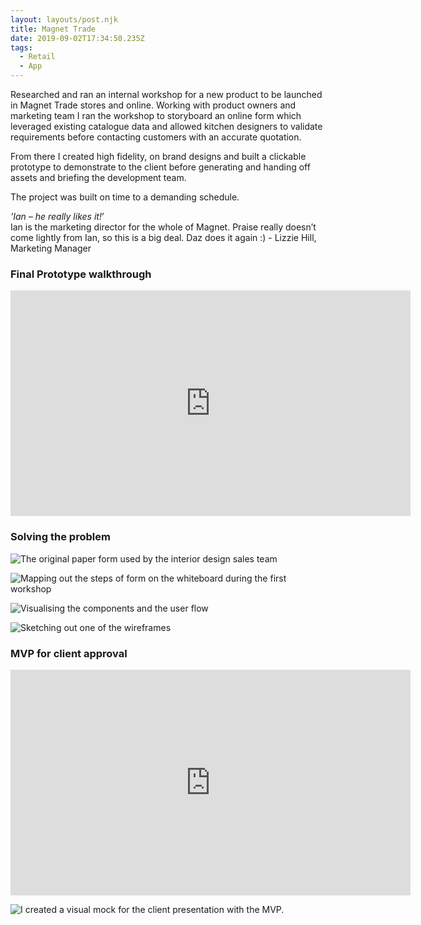 ```yaml
---
layout: layouts/post.njk
title: Magnet Trade
date: 2019-09-02T17:34:50.235Z
tags:
  - Retail
  - App
---
```

Researched and ran an internal workshop for a new product to be launched in Magnet Trade stores and online. Working with product owners and marketing team I ran the workshop to storyboard an online form which leveraged existing catalogue data and allowed kitchen designers to validate requirements before contacting customers with an accurate quotation. 

From there I created high fidelity, on brand designs and built a clickable prototype to demonstrate to the client before generating and handing off assets and briefing the development team. 

The project was built on time to a demanding schedule.

_'Ian – he really likes it!_’\
Ian is the marketing director for the whole of Magnet. Praise really doesn’t come lightly from Ian, so this is a big deal. Daz does it again :) - Lizzie Hill, Marketing Manager

### Final Prototype walkthrough

<iframe src="https://player.vimeo.com/video/357424252" width="640" height="361" frameborder="0" allow="autoplay; fullscreen" allowfullscreen></iframe>

### Solving the problem

![](/images/magnet-originalform-2x.jpg "The original paper form used by the interior design sales team")

![](/images/magnet-mappingtheform-2x.jpg "Mapping out the steps of form on the whiteboard during the first workshop")

![](/images/magnet-visualisingsteps-2x.jpg "Visualising the components and the user flow")

![](/images/magnet-visualisingmockup-2x.jpg "Sketching out one of the wireframes")

### MVP for client approval

<iframe src="https://player.vimeo.com/video/357422676" width="640" height="361" frameborder="0" allow="autoplay; fullscreen" allowfullscreen></iframe>





![](/images/magnet-ipadmock-2x.jpg "I created a visual mock for the client presentation with the MVP.")
